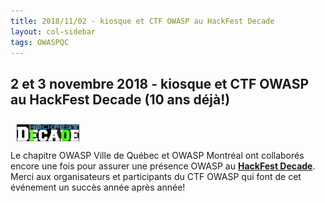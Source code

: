 ```yaml
---
title: 2018/11/02 - kiosque et CTF OWASP au HackFest Decade 
layout: col-sidebar
tags: OWASPQC
---
```


## 2 et 3 novembre 2018 - kiosque et CTF OWASP au HackFest Decade (10 ans déjà\!)


<img align="left" style="padding: 10px;" width="100px" src="../../assets/images/400px-Hackfest2018.png" /> 

<br><br><br>
Le chapitre OWASP Ville de Québec et OWASP Montréal ont collaborés
encore une fois pour assurer une présence OWASP au **[HackFest
Decade](http://www.hackfest.ca)**. Merci aux organisateurs et
participants du CTF OWASP qui font de cet événement un succès année
après année\!
